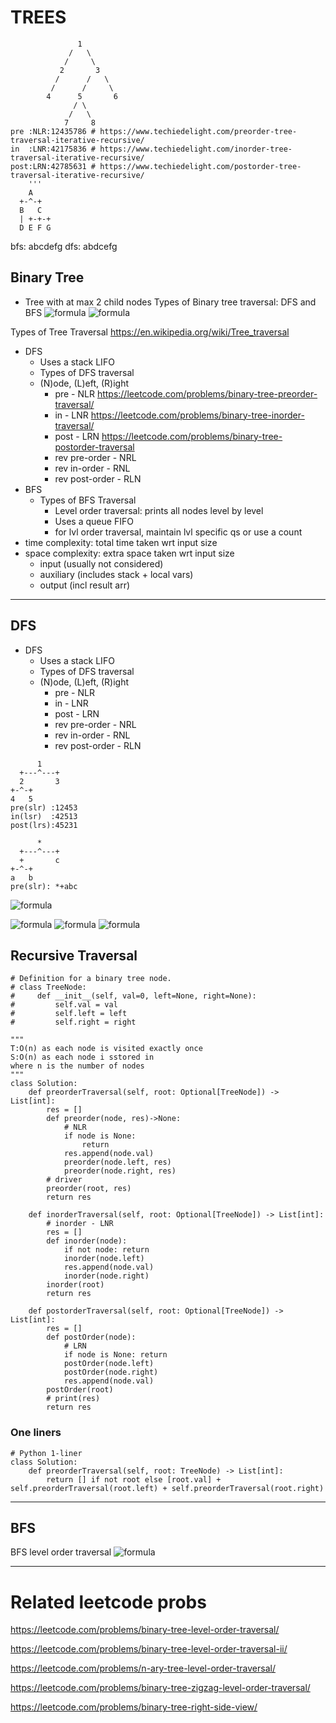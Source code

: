 # TREES
```
               1
             /   \
            /     \
           2       3
          /      /   \
         /      /     \
        4      5       6
              / \
             /   \
            7     8
pre :NLR:12435786 # https://www.techiedelight.com/preorder-tree-traversal-iterative-recursive/
in  :LNR:42175836 # https://www.techiedelight.com/inorder-tree-traversal-iterative-recursive/
post:LRN:42785631 # https://www.techiedelight.com/postorder-tree-traversal-iterative-recursive/
    '''
    A
  +-^-+
  B   C
  | +-+-+
  D E F G
```
bfs:
    abcdefg
dfs:
    abdcefg
## Binary Tree
 - Tree with at max 2 child nodes
Types of Binary tree traversal: DFS and BFS
![formula](https://github.com/trohit/leetcode/blob/main/images/bfs_versus_dfs.PNG)
![formula](https://github.com/trohit/leetcode/blob/main/images/traversal_detail.PNG)

Types of Tree Traversal
https://en.wikipedia.org/wiki/Tree_traversal
 - DFS 
    - Uses a stack LIFO
    - Types of DFS traversal
    - (N)ode, (L)eft, (R)ight
      - pre - NLR https://leetcode.com/problems/binary-tree-preorder-traversal/
      - in - LNR https://leetcode.com/problems/binary-tree-inorder-traversal/
      - post - LRN https://leetcode.com/problems/binary-tree-postorder-traversal
      - rev pre-order - NRL 
      - rev in-order - RNL
      - rev post-order - RLN
 - BFS
    - Types of BFS Traversal
       - Level order traversal: prints all nodes level by level
       - Uses a queue FIFO
       - for lvl order traversal, maintain lvl specific qs or use a count  
- time complexity: total time taken wrt input size
- space complexity: extra space taken wrt input size
    - input (usually not considered)
    - auxiliary (includes stack + local vars)
    - output (incl result arr)


------------
## DFS
- DFS 
    - Uses a stack LIFO
    - Types of DFS traversal
    - (N)ode, (L)eft, (R)ight
      - pre - NLR  
      - in - LNR
      - post - LRN
      - rev pre-order - NRL 
      - rev in-order - RNL
      - rev post-order - RLN
```
      1
  +---^---+
  2       3
+-^-+   
4   5
pre(slr) :12453
in(lsr)  :42513
post(lrs):45231

      *
  +---^---+
  +       c
+-^-+   
a   b
pre(slr): *+abc
```
![formula](https://github.com/trohit/leetcode/blob/main/images/dfs_and_bfs.PNG)

![formula](https://github.com/trohit/leetcode/blob/main/images/Preorder-Traversal.png)
![formula](https://github.com/trohit/leetcode/blob/main/images/Inorder-Traversal.png)
![formula](https://github.com/trohit/leetcode/blob/main/images/Postorder-Traversal.png)


## Recursive Traversal
```
# Definition for a binary tree node.
# class TreeNode:
#     def __init__(self, val=0, left=None, right=None):
#         self.val = val
#         self.left = left
#         self.right = right

"""
T:O(n) as each node is visited exactly once
S:O(n) as each node i sstored in 
where n is the number of nodes
"""
class Solution:
    def preorderTraversal(self, root: Optional[TreeNode]) -> List[int]:
        res = []
        def preorder(node, res)->None:
            # NLR
            if node is None:
                return
            res.append(node.val)
            preorder(node.left, res)
            preorder(node.right, res)
        # driver        
        preorder(root, res)
        return res

    def inorderTraversal(self, root: Optional[TreeNode]) -> List[int]:
        # inorder - LNR
        res = []
        def inorder(node):
            if not node: return
            inorder(node.left)
            res.append(node.val)
            inorder(node.right)
        inorder(root)
        return res

    def postorderTraversal(self, root: Optional[TreeNode]) -> List[int]:
        res = []
        def postOrder(node):
            # LRN
            if node is None: return
            postOrder(node.left)
            postOrder(node.right)
            res.append(node.val)
        postOrder(root)
        # print(res)
        return res
```       
### One liners
```
# Python 1-liner
class Solution:
    def preorderTraversal(self, root: TreeNode) -> List[int]:
        return [] if not root else [root.val] + self.preorderTraversal(root.left) + self.preorderTraversal(root.right)
```

------------
## BFS

BFS level order traversal
![formula](https://github.com/trohit/leetcode/blob/main/images/bfs_lvl_order.PNG)

------------

# Related leetcode probs

https://leetcode.com/problems/binary-tree-level-order-traversal/

https://leetcode.com/problems/binary-tree-level-order-traversal-ii/
       
https://leetcode.com/problems/n-ary-tree-level-order-traversal/

https://leetcode.com/problems/binary-tree-zigzag-level-order-traversal/

https://leetcode.com/problems/binary-tree-right-side-view/
